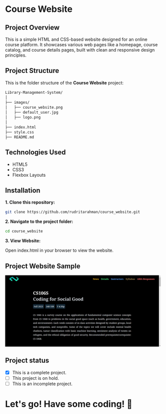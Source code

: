 # Course Website

## Project Overview
This is a simple HTML and CSS-based website designed for an online course platform. It showcases various web pages like a homepage, course catalog, and course details pages, built with clean and responsive design principles.

## Project Structure

This is the folder structure of the **Course Website** project:

```plaintext
Library-Management-System/
│
├── images/                                   
│   ├── course_website.png                   
│   ├── default_user.jpg                   
│   ├── logo.png                               
│
├── index.html
├── style.css             
├── README.md                         
```

## Technologies Used

- HTML5
- CSS3
- Flexbox Layouts

## Installation

**1. Clone this repository:**
```bash
git clone https://github.com/rudritarahman/course_website.git
```
**2. Navigate to the project folder:**
```bash
cd course_website
```
**3. View Website:** 

Open index.html in your browser to view the website.

## Project Website Sample
![Course Website](https://github.com/rudritarahman/course_website/blob/main/images/course_website.png)

## Project status
- [x] This is a complete project.
- [ ] This project is on hold.
- [ ] This is an incomplete project.

# Let's go! Have some coding! 🙂
